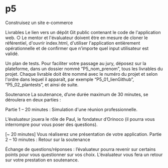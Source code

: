 # p5
Construisez un site e-commerce

Livrables
  Le lien vers un dépôt Git public contenant le code de l'application web.
○   Le mentor et l'évaluateur doivent être en mesure de cloner le référentiel, d'ouvrir index.html, d'utiliser l'application entièrement opérationnelle et de confirmer que n’importe quel input utilisateur est validé.

  Un plan de tests.
Pour faciliter votre passage au jury, déposez sur la plateforme, dans un dossier nommé “P5_nom_prenom”, tous les livrables du projet. Chaque livrable doit être nommé avec le numéro du projet et selon l'ordre dans lequel il apparaît, par exemple “P5_01_lienGithub”, “P5_02_plantests”, et ainsi de suite.

Soutenance
La soutenance, d’une durée maximum de 30 minutes, se déroulera en deux parties :

Partie 1 – 20 minutes : Simulation d'une réunion professionnelle.

L’évaluateur jouera le rôle de Paul, le fondateur d’Orinoco (il pourra vous interrompre pour vous poser des questions).

[~ 20 minutes] Vous réaliserez une présentation de votre application. 
Partie 2 – 10 minutes : Retour sur la soutenance

Échange de questions/réponses : l’évaluateur pourra revenir sur certains points pour vous questionner sur vos choix.
L’évaluateur vous fera un retour sur votre prestation en soutenance.
